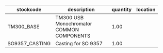 |stockcode|description|quantity|location|
|---------|-----------|--------|--------|
|TM300_BASE|TM300 USB Monochromator COMMON COMPONENTS|1.00||
|SO9357_CASTING|Casting for SO 9357|1.00||
